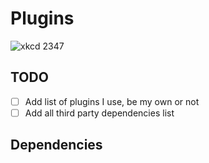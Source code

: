 # Plugins

![xkcd 2347](https://imgs.xkcd.com/comics/dependency.png)

## TODO

- [ ] Add list of plugins I use, be my own or not
- [ ] Add all third party dependencies list

## Dependencies
